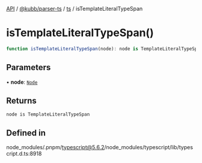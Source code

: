 [API](../../../../../packages.md) / [@kubb/parser-ts](../../../index.md) / [ts](../index.md) / isTemplateLiteralTypeSpan

# isTemplateLiteralTypeSpan()

```ts
function isTemplateLiteralTypeSpan(node): node is TemplateLiteralTypeSpan
```

## Parameters

• **node**: [`Node`](../interfaces/Node.md)

## Returns

`node is TemplateLiteralTypeSpan`

## Defined in

node\_modules/.pnpm/typescript@5.6.2/node\_modules/typescript/lib/typescript.d.ts:8918

